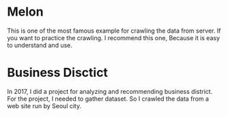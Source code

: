 # Melon
This is one of the most famous example for crawling the data from server.
If you want to practice the crawling. I recommend this one, Because it is easy to understand and use.

# Business Disctict

In 2017, I did a project for analyzing and recommending business district.
For the project, I needed to gather dataset. So I crawled the data from a web site run by Seoul city.

